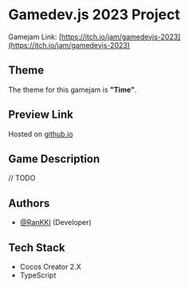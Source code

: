 # Gamedev.js 2023 Project

Gamejam Link: [https://itch.io/jam/gamedevjs-2023](https://itch.io/jam/gamedevjs-2023)

## Theme

The theme for this gamejam is **"Time"**.

## Preview Link
Hosted on [github.io](https://rankki.github.io/gamedev.js-2023/)

## Game Description

// TODO

## Authors

 - [@RanKKI](https://github.com/RanKKI) (Developer)

## Tech Stack
 - Cocos Creator 2.X
 - TypeScript
